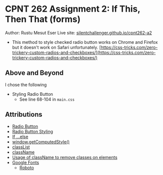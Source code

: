 # CPNT 262 Assignment 2: If This, Then That (forms)
Author: Rustu Mesut Eser
Live site: [silentchallenger.github.io/cpnt262-a2](https://silentchallenger.github.io/cpnt262-a2)
- This method to style checked radio button works on Chrome and Firefox but it doesn't work on Safari unfortunately. [https://css-tricks.com/zero-trickery-custom-radios-and-checkboxes/](https://css-tricks.com/zero-trickery-custom-radios-and-checkboxes/)

## Above and Beyond
I chose the following
- Styling Radio Button
    - See line 68-104 in `main.css`

## Attributions
- [Radio Button](https://developer.mozilla.org/en-US/docs/Web/HTML/Element/input/radio)
- [Radio Button Styling](https://moderncss.dev/pure-css-custom-styled-radio-buttons/)
- [If ...else](https://developer.mozilla.org/en-US/docs/Web/JavaScript/Reference/Statements/if...else)
- [window.getComputedStyle()](https://gomakethings.com/three-simple-ways-to-get-and-set-css-properties-with-vanilla-javascript/)
- [classList](https://developer.mozilla.org/en-US/docs/Web/API/Element/classList)
- [className](https://developer.mozilla.org/en-US/docs/Web/API/Element/className)
- [Usage of className to remove classes on elements](https://bobbyhadz.com/blog/javascript-remove-all-classes-from-element)
- [Google Fonts](https://fonts.google.com/)
    - [Roboto](https://fonts.google.com/specimen/Roboto)